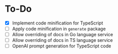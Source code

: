 # To-Do

- [x] Implement code minification for TypeScript
- [ ] Apply code minification in `generate` package
- [ ] Allow overriding of docs in Go language service
- [ ] Allow overriding of docs in TS language service
- [ ] OpenAI prompt generation for TypeScript code
